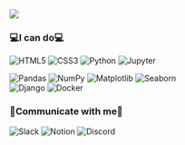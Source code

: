 <img src="https://github.com/user-attachments/assets/30512234-b157-496e-b475-2281b527d9da">

### 💻I can do💻
![HTML5](https://img.shields.io/badge/HTML5-E34F26?style=flat-square&logo=HTML5&logoColor=FFFFFF) 
![CSS3](https://img.shields.io/badge/CSS3-1572B6?style=flat-square&logo=CSS3&logoColor=FFFFFF) 
![Python](https://img.shields.io/badge/Python-3776AB?style=flat-square&logo=Python&logoColor=FFFFFF)
![Jupyter](https://img.shields.io/badge/Jupyter-F37626?style=flat-square&logo=Jupyter&logoColor=FFFFFF) <br>

![Pandas](https://img.shields.io/badge/Pandas-150458?style=flat-square&logo=Pandas&logoColor=FFFFFF) 
![NumPy](https://img.shields.io/badge/NumPy-013243?style=flat-square&logo=NumPy&logoColor=FFFFFF) 
![Matplotlib](https://img.shields.io/badge/Matplotlib-11557C?style=flat-square&logo=Matplotlib&logoColor=FFFFFF) 
![Seaborn](https://img.shields.io/badge/Seaborn-4C72B0?style=flat-square&logo=Seaborn&logoColor=FFFFFF) <br>
![Django](https://img.shields.io/badge/Django-092E20?style=flat-square&logo=Django&logoColor=FFFFFF)
![Docker](https://img.shields.io/badge/Docker-2496ED?style=flat-square&logo=Docker&logoColor=FFFFFF) 

### 🤝Communicate with me🤝
![Slack](https://img.shields.io/badge/Slack-4A154B?style=flat-square&logo=Slack&logoColor=FFFFFF) 
![Notion](https://img.shields.io/badge/Notion-000000?style=flat-square&logo=Notion&logoColor=FFFFFF) 
![Discord](https://img.shields.io/badge/Discord-5865F2?style=flat-square&logo=Discord&logoColor=FFFFFF)
